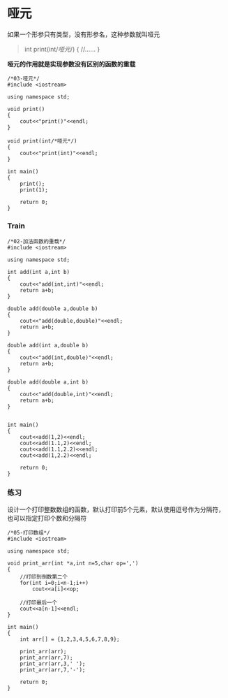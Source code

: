 # 哑元

如果一个形参只有类型，没有形参名，这种参数就叫哑元

> int print(int/*哑元*/) { //…… }

**哑元的作用就是实现参数没有区别的函数的重载**

```text
/*03-哑元*/
#include <iostream>

using namespace std;

void print()
{
    cout<<"print()"<<endl;
}

void print(int/*哑元*/)
{
    cout<<"print(int)"<<endl;
}

int main()
{
    print();
    print(1);

    return 0;
}
```

### Train

```text
/*02-加法函数的重载*/
#include <iostream>

using namespace std;

int add(int a,int b)
{
    cout<<"add(int,int)"<<endl;
    return a+b;
}

double add(double a,double b)
{
    cout<<"add(double,double)"<<endl;
    return a+b;
}

double add(int a,double b)
{
    cout<<"add(int,double)"<<endl;
    return a+b;
}

double add(double a,int b)
{
    cout<<"add(double,int)"<<endl;
    return a+b;
}


int main()
{
    cout<<add(1,2)<<endl;
    cout<<add(1.1,2)<<endl;
    cout<<add(1.1,2.2)<<endl;
    cout<<add(1,2.2)<<endl;

    return 0;
}
```

### 练习

设计一个打印整数数组的函数，默认打印前5个元素，默认使用逗号作为分隔符，也可以指定打印个数和分隔符

```text
/*05-打印数组*/
#include <iostream>

using namespace std;

void print_arr(int *a,int n=5,char op=',')
{
    //打印到倒数第二个
    for(int i=0;i<n-1;i++)
        cout<<a[i]<<op;

    //打印最后一个
    cout<<a[n-1]<<endl;
}

int main()
{
    int arr[] = {1,2,3,4,5,6,7,8,9};

    print_arr(arr);
    print_arr(arr,7);
    print_arr(arr,3,' ');
    print_arr(arr,7,'-');

    return 0;
}
```
